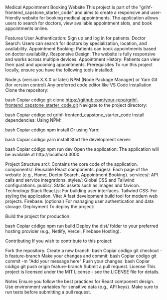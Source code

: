 Medical Appointment Booking Website
This project is part of the "grihf-frontend_capstone_starter_code" and aims to create a responsive and user-friendly website for booking medical appointments. The application allows users to search for doctors, view available appointment slots, and book appointments online.

Features
User Authentication: Sign up and log in for patients.
Doctor Search: Users can search for doctors by specialization, location, and availability.
Appointment Booking: Patients can book appointments based on doctor availability.
Responsive Design: The website is fully responsive and works across multiple devices.
Appointment History: Patients can view their past and upcoming appointments.
Prerequisites
To run this project locally, ensure you have the following tools installed:

Node.js (version X.X.X or later)
NPM (Node Package Manager) or Yarn
Git (for version control)
Any preferred code editor like VS Code
Installation
Clone the repository:

bash
Copiar código
git clone https://github.com/your-repo/grihf-frontend_capstone_starter_code.git
Navigate to the project directory:

bash
Copiar código
cd grihf-frontend_capstone_starter_code
Install dependencies: Using NPM:

bash
Copiar código
npm install
Or using Yarn:

bash
Copiar código
yarn install
Start the development server:

bash
Copiar código
npm run dev
Open the application: The application will be available at http://localhost:3000.

Project Structure
src/: Contains the core code of the application.
components/: Reusable React components.
pages/: Each page of the website (e.g., Home, Doctor Search, Appointment Booking).
services/: API calls and service integrations.
styles/: Global CSS and Tailwind configurations.
public/: Static assets such as images and favicon.
Technology Stack
React.js: For building user interfaces.
Tailwind CSS: For styling the application.
Vite: A fast development build tool for modern web projects.
Firebase: (optional) For managing user authentication and data storage.
Deployment
To deploy the project:

Build the project for production:

bash
Copiar código
npm run build
Deploy the dist/ folder to your preferred hosting provider (e.g., Netlify, Vercel, Firebase Hosting).

Contributing
If you wish to contribute to this project:

Fork the repository.
Create a new branch:
bash
Copiar código
git checkout -b feature-branch
Make your changes and commit:
bash
Copiar código
git commit -m "Add your message here"
Push your changes:
bash
Copiar código
git push origin feature-branch
Submit a pull request.
License
This project is licensed under the MIT License - see the LICENSE file for details.

Notes
Ensure you follow the best practices for React component design.
Use environment variables for sensitive data (e.g., API keys).
Make sure to run tests before submitting a pull request.
